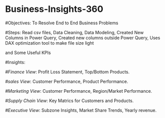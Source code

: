 # Business-Insights-360

#Objectives: To Resolve End to End Business Problems

#Steps: Read csv files, Data Cleaning, Data Modeling, Created New Columns in Power Query, Created new columns outside Power Query, Uses DAX optimization tool to make file size light

and Some Useful KPIs


#Insights:

*#Finance View*: Profit Loss Statement, Top/Bottom Products.

*#sales View*: Customer Performance, Product Performance.

*#Marketing View*: Customer Performance, Region/Market Performance.

*#Supply Chain View*: Key Matrics for Customers and Products.

*#Executive View*: Subzone Insights, Market Share Trends, Yearly revenue.


